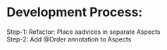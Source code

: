 # Development Process:
Step-1: Refactor: Place aadvices in separate Aspects <br>
Step-2: Add @Order annotation to Aspects
